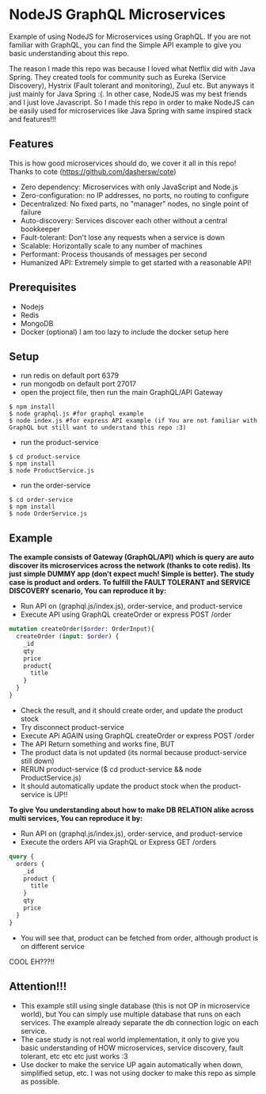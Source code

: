 # NodeJS GraphQL Microservices

Example of using NodeJS for Microservices using GraphQL. If you are not familiar with GraphQL, you can find the Simple API example to give you basic understanding about this repo.

The reason I made this repo was because I loved what Netflix did with Java Spring. They created tools for community such as Eureka (Service Discovery), Hystrix (Fault tolerant and monitoring), Zuul etc. But anyways it just mainly for Java Spring :(. In other case, NodeJS was my best friends and I just love Javascript. So I made this repo in order to make NodeJS can be easily used for microservices like Java Spring with same inspired stack and features!!!

## Features

This is how good microservices should do, we cover it all in this repo! Thanks to cote (https://github.com/dashersw/cote)

- Zero dependency: Microservices with only JavaScript and Node.js
- Zero-configuration: no IP addresses, no ports, no routing to configure
- Decentralized: No fixed parts, no "manager" nodes, no single point of failure
- Auto-discovery: Services discover each other without a central bookkeeper
- Fault-tolerant: Don't lose any requests when a service is down
- Scalable: Horizontally scale to any number of machines
- Performant: Process thousands of messages per second
- Humanized API: Extremely simple to get started with a reasonable API!

## Prerequisites

- Nodejs
- Redis 
- MongoDB
- Docker (optional) I am too lazy to include the docker setup here

## Setup

- run redis on default port 6379
- run mongodb on default port 27017
- open the project file, then run the main GraphQL/API Gateway
```
$ npm install
$ node graphql.js #for graphql example
$ node index.js #for express API example (if You are not familiar with GraphQL but still want to understand this repo :3)
```
- run the product-service
```
$ cd product-service
$ npm install
$ node ProductService.js
```
- run the order-service
```
$ cd order-service
$ npm install
$ node OrderService.js
```

## Example

**The example consists of Gateway (GraphQL/API) which is query are auto discover its microservices across the network (thanks to cote redis). Its just simple DUMMY app (don't expect much! Simple is better). The study case is product and orders. To fulfill the FAULT TOLERANT and SERVICE DISCOVERY scenario, You can reproduce it by:**

- Run API on (graphql.js/index.js), order-service, and product-service
- Execute API using GraphQL createOrder or express POST /order
```graphql
mutation createOrder($order: OrderInput){
  createOrder (input: $order) {
    _id
    qty
    price
    product{
      title
    }
  }
}
```
- Check the result, and it should create order, and update the product stock
- Try disconnect product-service
- Execute APi AGAIN using GraphQL createOrder or express POST /order
- The API Return something and works fine, BUT
- The product data is not updated (its normal because product-service still down)
- RERUN product-service ($ cd product-service && node ProductService.js)
- It should automatically update the product stock when the product-service is UP!! 

**To give You understanding about how to make DB RELATION alike across multi services, You can reproduce it by:**

- Run API on (graphql.js/index.js), order-service, and product-service
- Execute the orders API via GraphQL or Express GET /orders
```graphql
query {
  orders {
    _id
    product {
      title
    }
    qty
    price
  }
}
```
- You will see that, product can be fetched from order, although product is on different service

COOL EH???!!

## Attention!!!

- This example still using single database (this is not OP in microservice world), but You can simply use multiple database that runs on each services. The example already separate the db connection logic on each service.
- The case study is not real world implementation, it only to give you basic understanding of HOW microservices, service discovery, fault tolerant, etc etc etc just works :3
- Use docker to make the service UP again automatically when down, simplified setup, etc. I was not using docker to make this repo as simple as possible.